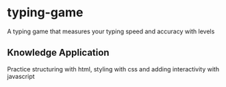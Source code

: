 # typing-game

A typing game that measures your typing speed and accuracy with levels

## Knowledge Application

Practice structuring with html, styling with css and adding interactivity with javascript

